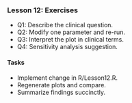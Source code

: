 ### Lesson 12: Exercises

- Q1: Describe the clinical question.
- Q2: Modify one parameter and re-run.
- Q3: Interpret the plot in clinical terms.
- Q4: Sensitivity analysis suggestion.

#### Tasks
- Implement change in R/Lesson12.R.
- Regenerate plots and compare.
- Summarize findings succinctly.

